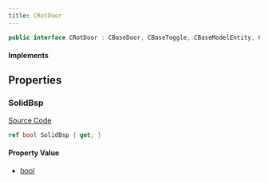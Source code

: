```yaml
---
title: CRotDoor
---
```


```csharp
public interface CRotDoor : CBaseDoor, CBaseToggle, CBaseModelEntity, CBaseEntity, CEntityInstance, ISchemaClass<CEntityInstance>, ISchemaClass<CBaseEntity>, ISchemaClass<CBaseModelEntity>, ISchemaClass<CBaseToggle>, ISchemaClass<CBaseDoor>, ISchemaClass<CRotDoor>, ISchemaField, ISchemaClass, INativeHandle
```

#### Implements

## Properties

### SolidBsp

[Source Code](https://github.com/swiftly-solution/swiftlys2/blob/beta/managed/src/SwiftlyS2.Generated/Schemas/Interfaces/CRotDoor.cs#L16)

```csharp
ref bool SolidBsp { get; }
```

#### Property Value

- [bool](https://learn.microsoft.com/dotnet/api/system.boolean)

